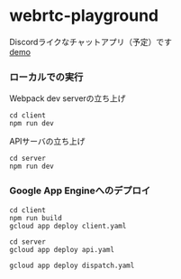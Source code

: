 # webrtc-playground

Discordライクなチャットアプリ（予定）です  
[demo](https://sample-yututi.df.r.appspot.com/)

### ローカルでの実行

Webpack dev serverの立ち上げ
```
cd client
npm run dev
```

APIサーバの立ち上げ
```
cd server
npm run dev
```

### Google App Engineへのデプロイ

```
cd client
npm run build
gcloud app deploy client.yaml
```

```
cd server
gcloud app deploy api.yaml
```

```
gcloud app deploy dispatch.yaml
```
